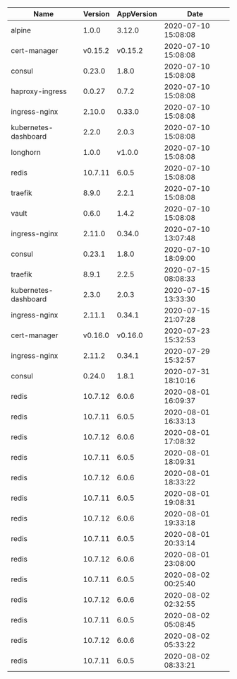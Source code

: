 | Name                 | Version | AppVersion | Date                |
| -------------------- | ------- | ---------- | ------------------- |
| alpine               | 1.0.0   | 3.12.0     | 2020-07-10 15:08:08 |
| cert-manager         | v0.15.2 | v0.15.2    | 2020-07-10 15:08:08 |
| consul               | 0.23.0  | 1.8.0      | 2020-07-10 15:08:08 |
| haproxy-ingress      | 0.0.27  | 0.7.2      | 2020-07-10 15:08:08 |
| ingress-nginx        | 2.10.0  | 0.33.0     | 2020-07-10 15:08:08 |
| kubernetes-dashboard | 2.2.0   | 2.0.3      | 2020-07-10 15:08:08 |
| longhorn             | 1.0.0   | v1.0.0     | 2020-07-10 15:08:08 |
| redis                | 10.7.11 | 6.0.5      | 2020-07-10 15:08:08 |
| traefik              | 8.9.0   | 2.2.1      | 2020-07-10 15:08:08 |
| vault                | 0.6.0   | 1.4.2      | 2020-07-10 15:08:08 |
ingress-nginx | 2.11.0 | 0.34.0 | 2020-07-10 13:07:48
consul | 0.23.1 | 1.8.0 | 2020-07-10 18:09:00
traefik | 8.9.1 | 2.2.5 | 2020-07-15 08:08:33
kubernetes-dashboard | 2.3.0 | 2.0.3 | 2020-07-15 13:33:30
ingress-nginx | 2.11.1 | 0.34.1 | 2020-07-15 21:07:28
cert-manager | v0.16.0 | v0.16.0 | 2020-07-23 15:32:53
ingress-nginx | 2.11.2 | 0.34.1 | 2020-07-29 15:32:57
consul | 0.24.0 | 1.8.1 | 2020-07-31 18:10:16
redis | 10.7.12 | 6.0.6 | 2020-08-01 16:09:37
redis | 10.7.11 | 6.0.5 | 2020-08-01 16:33:13
redis | 10.7.12 | 6.0.6 | 2020-08-01 17:08:32
redis | 10.7.11 | 6.0.5 | 2020-08-01 18:09:31
redis | 10.7.12 | 6.0.6 | 2020-08-01 18:33:22
redis | 10.7.11 | 6.0.5 | 2020-08-01 19:08:31
redis | 10.7.12 | 6.0.6 | 2020-08-01 19:33:18
redis | 10.7.11 | 6.0.5 | 2020-08-01 20:33:14
redis | 10.7.12 | 6.0.6 | 2020-08-01 23:08:00
redis | 10.7.11 | 6.0.5 | 2020-08-02 00:25:40
redis | 10.7.12 | 6.0.6 | 2020-08-02 02:32:55
redis | 10.7.11 | 6.0.5 | 2020-08-02 05:08:45
redis | 10.7.12 | 6.0.6 | 2020-08-02 05:33:22
redis | 10.7.11 | 6.0.5 | 2020-08-02 08:33:21
